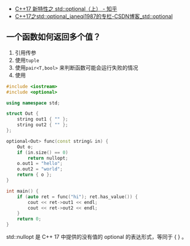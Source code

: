 - [C++17 新特性之 std::optional（上） - 知乎](https://zhuanlan.zhihu.com/p/64985296)
- [C++17之std::optional_janeqi1987的专栏-CSDN博客_std::optional](https://blog.csdn.net/janeqi1987/article/details/100567933)

## 一个函数如何返回多个值？

1. 引用传参
2. 使用`tuple`
3. 使用`pair<T,bool>` 来判断函数可能会运行失败的情况
4. 使用

```cpp
#include <iostream>
#include <optional>

using namespace std;

struct Out {
    string out1 { "" };
    string out2 { "" };
};

optional<Out> func(const string& in) {
    Out o;
    if (in.size() == 0)
        return nullopt;
    o.out1 = "hello";
    o.out2 = "world";
    return { o };
}

int main() {
    if (auto ret = func("hi"); ret.has_value()) {
        cout << ret->out1 << endl;
        cout << ret->out2 << endl;
    }
    return 0;
}
```

std::nullopt 是 C++ 17 中提供的没有值的 optional 的表达形式，等同于 { } 。
